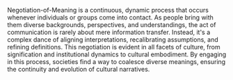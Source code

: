 

Negotiation-of-Meaning is a continuous, dynamic process that occurs whenever individuals or groups come into contact. As people bring with them diverse backgrounds, perspectives, and understandings, the act of communication is rarely about mere information transfer. Instead, it's a complex dance of aligning interpretations, recalibrating assumptions, and refining definitions. This negotiation is evident in all facets of culture, from signification and institutional dynamics to cultural embodiment. By engaging in this process, societies find a way to coalesce diverse meanings, ensuring the continuity and evolution of cultural narratives.
